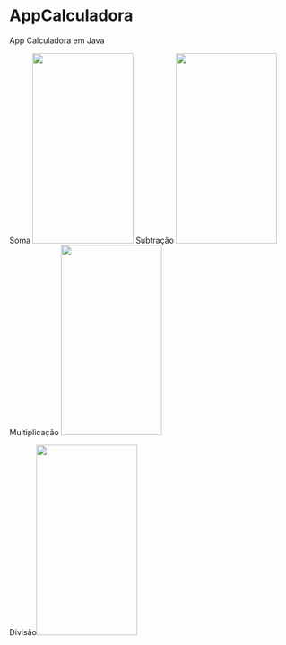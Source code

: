 # AppCalculadora
App Calculadora em Java 


Soma <img src="https://user-images.githubusercontent.com/98672747/173693395-e9e7fbeb-012b-4bf7-92ec-06fca0a6010d.png" width="180" height="340"/>
Subtração <img src="https://user-images.githubusercontent.com/98672747/173693580-7b54c5a4-047f-46cf-a76d-8fa1ce9e3cb1.png" width="180" height="340"/>
Multiplicação <img src="https://user-images.githubusercontent.com/98672747/173693666-359ad7b2-3a02-4c34-b4cd-33cd6dac42a4.png" width="180" height="340"/>

Divisão<img src="https://user-images.githubusercontent.com/98672747/173693734-d4f59fc8-780c-4f98-a602-34cbbf53ede4.png" width="180" height="340"/>
